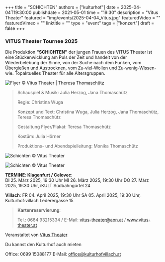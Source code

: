 +++
title = "SCHICHTEN"
authors = ["kulturhof"]
date = 2025-04-04T19:30:00
publishdate = 2021-05-01
time = "19:30"
description = "Vitus Theater"
featured = "img/events/2025-04-04_Vitus.jpg"
featuredVideo = ""
featuredVimeo = ""
linktitle = ""
type = "event"
tags = ["konzert"]
draft = false
+++

### VITUS Theater Tournee 2025

Die Produktion **"SCHICHTEN"** der jungen Frauen des VITUS Theater ist eine Stückenwicklung am Puls der Zeit und handelt von der Wiederbelebung der Sinne, von der Suche nach dem Funken, vom Übergießen und Austrocknen, vom Zu-viel-Wollen und Zu-wenig-Wissen-wie. Topaktuelles Theater für alle Altersgruppen.

![Flyer](/img/events/2025-04-04_Vitus.jpg)
© Vitus Theater | Theresa Thomaschütz

>Schauspiel & Musik: Julia Herzog, Jana Thomaschütz
>
>Regie: Christina Wuga
>
>Konzept und Text: Christina Wuga,  Julia Herzog, Jana Thomaschütz, Teresa Thomaschütz
> 
>Gestaltung Flyer/Plakat: Teresa Thomaschütz
>
>Kostüm: Julia Hörner
>
>Produktions- und Abendspielleitung: Monika Thomaschütz

![Schichten](/img/events/2025-04-03_Vitus.jpeg)
© Vitus Theater

![Schichten](/img/events/2025-04-05_Vitus.jpeg)
© Vitus Theater

**TERMINE**:
**Klagenfurt / Celovec**:  
DI   25. März 2025, 19:30 Uhr 
MI  26. März 2025, 19:30 Uhr
DO 27. März 2025,  19:30 Uhr, iKULT Südbahngürtel 24

**Villach**: 
FR  04. April  2025, 19:30 Uhr 
SA  05. April  2025, 19:30 Uhr, Kulturhof:villach Lederergasse 15

>**Kartenreservierung**:
>
>Tel.: 0664 93215334 / E-Mail:  vitus-theater@aon.at / www.vitus-theater.at

Veranstaltet von [Vitus Theater](https://www.vitus-theater.at/)



Du kannst den Kulturhof auch mieten

Office: 0699 15088177
E-Mail: office@kulturhofvillach.at

